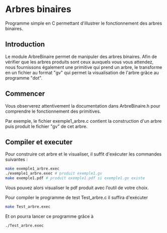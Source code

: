 # Arbres binaires

Programme simple en C permettant d'illustrer le fonctionnement des arbres binaires.

## Introduction

Le module ArbreBinaire permet de manipuler des arbres binaires. Afin
de vérifier que les arbres produits sont ceux auxquels vous vous
attendez, nous fournissons également une primitive qui prend un arbre,
le transforme en un fichier au format "gv" qui permet la visualisation
de l'arbre grâce au programme "dot".

## Commencer

Vous observerez attentivement la documentation dans ArbreBinaire.h
pour comprendre le fonctionnement des primitives.

Par exemple, le fichier exemple1_arbre.c contient la construction d'un
arbre puis produit le fichier "gv" de cet arbre. 

## Compiler et executer

Pour construire cet
arbre et le visualiser, il suffit d'exécuter les commandes suivantes :

```sh
make exemple1_arbre.exec
./exemple1_arbre.exec # produit exemple1.gv
make exemple1.pdf # produit exemple1.pdf si exemple1.gv existe
```

Vous pouvez alors visualiser le pdf produit avec l’outil de votre choix.

Pour compiler le programme de test Test_arbre.c il suffira d'exécuter

```sh
make Test_arbre.exec
```

Et on pourra lancer ce programme grâce à

```sh
./Test_arbre.exec
```

